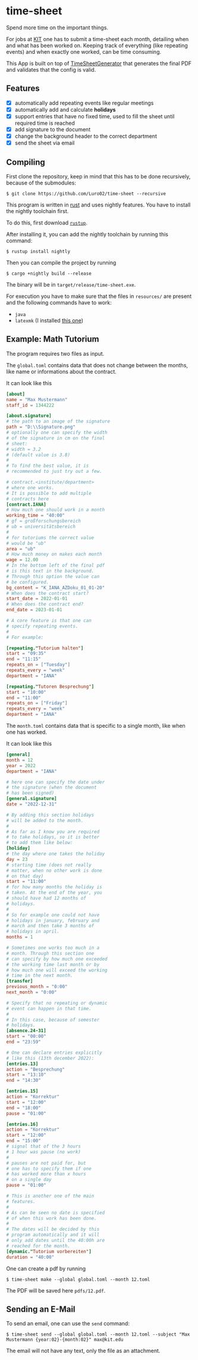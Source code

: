 time-sheet
===

Spend more time on the important things.


For jobs at [KIT](https://www.kit.edu/) one has to submit a time-sheet each month, detailing when and what has been worked on.
Keeping track of everything (like repeating events) and when exactly one worked, can be time consuming.

This App is built on top of [TimeSheetGenerator](https://github.com/kit-sdq/TimeSheetGenerator) that generates the final PDF and validates that the config is valid.

## Features
- [x] automatically add repeating events like regular meetings
- [x] automatically add and calculate **holidays**
- [x] support entries that have no fixed time, used to fill the sheet until required time is reached
- [x] add signature to the document
- [x] change the background header to the correct department
- [x] send the sheet via email

## Compiling

First clone the repository, keep in mind that this has to be done recursively, because of the submodules:

```
$ git clone https://github.com/Luro02/time-sheet --recursive
```

This program is written in [rust](https://www.rust-lang.org/) and uses nightly features. You have to install the nightly toolchain first.

To do this, first download [`rustup`](https://rustup.rs/).

After installing it, you can add the nightly toolchain by running this command:
```
$ rustup install nightly
```

Then you can compile the project by running
```
$ cargo +nightly build --release
```

The binary will be in `target/release/time-sheet.exe`.

For execution you have to make sure that the files in `resources/` are present
and the following commands have to work:
- `java`
- `latexmk` (I installed [this one](https://miktex.org/download))

## Example: Math Tutorium

The program requires two files as input.

The `global.toml` contains data that does not change between the months, like name or informations about the contract.

It can look like this
```toml
[about]
name = "Max Mustermann"
staff_id = 1344222

[about.signature]
# the path to an image of the signature
path = "D:\\Signature.png"
# optionally one can specify the width
# of the signature in cm on the final
# sheet:
# width = 3.2
# (default value is 3.8)
#
# To find the best value, it is
# recommended to just try out a few.

# contract.<institute/department>
# where one works.
# It is possible to add multiple
# contracts here
[contract.IANA]
# How much one should work in a month
working_time = "40:00"
# gf = großforschungsbereich
# ub = universitätsbereich
#
# for tutoriums the correct value
# would be "ub"
area = "ub"
# How much money on makes each month
wage = 12.00
# In the bottom left of the final pdf
# is this text in the background.
# Through this option the value can
# be configured.
bg_content = "K_IANA_AZDoku_01_01-20"
# When does the contract start?
start_date = 2022-01-01
# When does the contract end?
end_date = 2023-01-01

# A core feature is that one can
# specify repeating events.
#
# For example:

[repeating."Tutorium halten"]
start = "09:35"
end = "11:15"
repeats_on = ["Tuesday"]
repeats_every = "week"
department = "IANA"

[repeating."Tutoren Besprechung"]
start = "10:00"
end = "11:00"
repeats_on = ["Friday"]
repeats_every = "week"
department = "IANA"
```

The `month.toml` contains data that is specific to a single month, like when one has worked.

It can look like this
```toml
[general]
month = 12
year = 2022
department = "IANA"

# here one can specify the date under
# the signature (when the document
# has been signed)
[general.signature]
date = "2022-12-31"

# By adding this section holidays
# will be added to the month.
#
# As far as I know you are required
# to take holidays, so it is better
# to add them like below:
[holiday]
# the day where one takes the holiday
day = 23
# starting time (does not really
# matter, when no other work is done
# on that day)
start = "11:00"
# for how many months the holiday is
# taken. At the end of the year, you
# should have had 12 months of
# holidays.
#
# So for example one could not have
# holidays in january, february and
# march and then take 3 months of
# holidays in april.
months = 1

# Sometimes one works too much in a
# month. Through this section one
# can specify by how much one exceeded
# the working time last month or by
# how much one will exceed the working
# time in the next month.
[transfer]
previous_month = "0:00"
next_month = "0:00"

# Specify that no repeating or dynamic
# event can happen in that time.
#
# In this case, because of semester
# holidays.
[absence.24-31]
start = "00:00"
end = "23:59"

# One can declare entries explicitly
# like this (13th december 2022):
[entries.13]
action = "Besprechung"
start = "13:10"
end = "14:30"

[entries.15]
action = "Korrektur"
start = "12:00"
end = "18:00"
pause = "01:00"

[entries.16]
action = "Korrektur"
start = "12:00"
end = "15:00"
# signal that of the 3 hours
# 1 hour was pause (no work)
#
# pauses are not paid for, but
# one has to specify them if one
# has worked more than x hours
# on a single day
pause = "01:00"

# This is another one of the main
# features.
#
# As can be seen no date is specified
# of when this work has been done.
#
# The dates will be decided by this
# program automatically and it will
# only add dates until the 40:00h are
# reached for the month.
[dynamic."Tutorium vorbereiten"]
duration = "40:00"
```

One can create a pdf by running
```
$ time-sheet make --global global.toml --month 12.toml
```
The PDF will be saved here `pdfs/12.pdf`.

## Sending an E-Mail

To send an email, one can use the `send` command:
```
$ time-sheet send --global global.toml --month 12.toml --subject "Max Mustermann {year:02}-{month:02}" max@kit.edu
```

The email will not have any text, only the file as an attachment.
